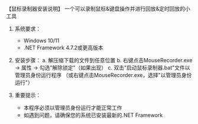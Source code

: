 【鼠标录制器安装说明】
一个可以录制鼠标&键盘操作并进行回放&定时回放的小工具
1. 系统要求：
   - Windows 10/11
   - .NET Framework 4.7.2或更高版本

2. 安装步骤：
      a. 解压缩下载的文件到任意位置
      b. 右键点击MouseRecorder.exe → 属性 → 勾选"解除锁定"（如果出现）
      c. 双击"启动鼠标录制器.bat"文件以管理员身份运行程序
      （或右键点击MouseRecorder.exe，选择"以管理员身份运行"）

3. 重要提示：
   - 本程序必须以管理员身份运行才能正常工作
   - 如遇到问题，请确保您的系统已安装最新的.NET Framework
